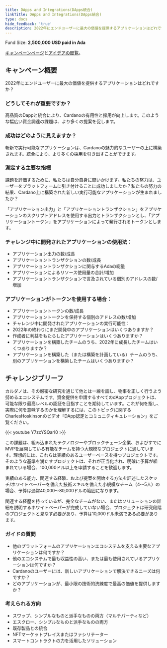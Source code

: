 ```yaml
---
title: DApps and Integrations(DApps統合)
linkTitle: DApps and Integrations(DApps統合)
type: docs
hide_feedback: 'true'
description: 2022年にエンドユーザーに最大の価値を提供するアプリケーションはどれですか？
---
```


Fund Size: **2,500,000 USD paid in Ada**

[キャンペーンページ](https://cardano.ideascale.com/c/idea/383335)と[アイデアの閲覧]()。

## キャンペーン概要

2022年にエンドユーザーに最大の価値を提供するアプリケーションはどれですか？

### どうしてそれが重要ですか？

高品質のDappと統合により、Cardanoの有用性と採用が向上します。このような幅広い資金調達の課題は、より多くの提案を促します。

### 成功はどのように見えますか？

斬新で実行可能なアプリケーションは、Cardanoの魅力的なユーザーの上に構築されます。統合により、より多くの採用を引き出すことができます。

### 測定する主要な指標

課題を評価するために、私たちは自分自身に問いかけます。私たちの努力は、ユーザーをプラットフォームに引き付けることに成功しましたか？私たちの努力の結果、Cardano上に構築された新しい実行可能なアプリケーションが生まれましたか？

「アプリケーション出力」と「アプリケーショントランザクション」をアプリケーションのスクリプトアドレスを使用する出力とトランザクションとし、「アプリケーショントークン」をアプリケーションによって発行されるトークンとします。

### チャレンジ中に開発されたアプリケーションの使用法：

- アプリケーション出力の数/成長
- アプリケーショントランザクションの数/成長
- アプリケーショントランザクションに関与するAdaの総量
- アプリケーションによるリソース使用量の合計/増加
- アプリケーショントランザクションで言及されている個別のアドレスの数/増加

### アプリケーションがトークンを使用する場合：

- アプリケーショントークンの数/成長
- アプリケーショントークンを保持する個別のアドレスの数/増加
- チャレンジ中に開発されたアプリケーションの実行可能性：
- 2022年の終わりにまだ開発中のアプリケーションはいくつありますか？
- 作成者に利益をもたらしたアプリケーションはいくつありますか？
- アプリケーションを構築したチームのうち、2022年に成長したチームはいくつありますか？
- アプリケーションを構築した（または構築を計画している）チームのうち、別のアプリケーションを構築したチームはいくつありますか？

## チャレンジブリーフ

カルダノは、その厳密な研究を通じて他とは一線を画し、物事を正しく行うよう努めるエコシステムです。資金提供を申請するすべてのdAppプロジェクトは、可能な限り最高レベルの認証を目指すことを期待しています。これが何を指し、実際に何を意味するのかを理解するには、このトピックに関するCharlesHoskinsonのビデオ「DApp認定とコミュニティキュレーション」をご覧ください。

{{&lt; youtube Y7zcYSQarI0 &gt;}}

この課題は、組み込まれたテクノロジーやブロックチェーン企業、およびすでにMVPを展開している有能なチームを持つ大規模なプロジェクトに適しています。理想的には、これらは実績のあるユーザーベースを持つプロジェクトです。そのような基準を満たすプロジェクトは、それが正当化され、明確に予算が組まれている場合、100,000ドル以上を申請することを歓迎します。

実績のある能力、関連する経験、および提案を開始する方法を詳述したスケッチ/ホワイトペーパーを備えた技術スキルを備えた小規模なチーム（4〜5人）の場合、予算は通常40,000〜80,000ドルの範囲になります。

関連する経歴を持っているが、完全なチームがない、またはソリューションの詳細を説明するホワイトペーパーが完成していない場合、プロジェクトは研究段階のプロジェクトと見なす必要があり、予算は10,000ドル未満である必要があります。

### ガイドの質問

- 他のプラットフォームのアプリケーションエコシステムを支える主要なアプリケーションは何ですか？
- 他のエコシステムで最も収益性の高い、または最も使用されているアプリケーションは何ですか？
- Cardanoのユーザーには、新しいアプリケーションで解決できるニーズは何ですか？
- どのアプリケーションが、最小限の技術的洗練度で最高の価値を提供しますか？

### 考えられる方向

- スワップ、シンプルなものと派手なものの両方（マルチパーティなど）
- エスクロー、シンプルなものと派手なものの両方
- 既存製品との統合
- NFTマーケットプレイスまたはファシリテーター
- スマートコントラクトの力を活用したソリューション
